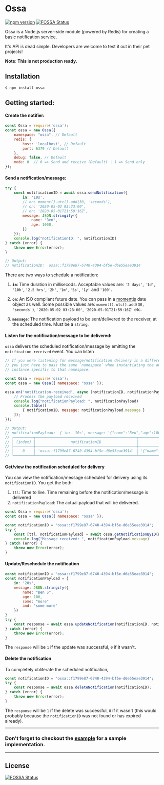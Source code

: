 # Ossa

[![npm version](https://badge.fury.io/js/ossa.svg)](https://badge.fury.io/js/ossa)
[![FOSSA Status](https://app.fossa.io/api/projects/git%2Bgithub.com%2Fbensooraj%2Fossa.svg?type=shield)](https://app.fossa.io/projects/git%2Bgithub.com%2Fbensooraj%2Fossa?ref=badge_shield)

Ossa is a Node.js server-side module (powered by Redis) for creating a basic notification service.

It's API is dead simple. Developers are welcome to test it out in their pet projects!

**Note: This is not production ready.**

## Installation

`$ npm install ossa`

## Getting started:

#### Create the notifier:

```js
const Ossa = require('ossa');
const ossa = new Ossa({
    namespace: "ossa", // Default
    redis: {
        host: 'localhost', // Default
        port: 6379 // Default
    },
    debug: false, // Default
    mode: 0  // 0 => Send and receive (Default) | 1 => Send only
});
```

#### Send a notification/message:

```js
try {
    const notificationID = await ossa.sendNotification({
        in: '10s',
        // on: moment().utc().add(30, 'seconds'),
        // on: '2020-05-02 03:23:00',
        // on: '2020-05-01T21:59:16Z',
        message: JSON.stringify({
            name: "Ben",
            age: 1000,
        })
    });
    console.log("notificationID: ", notificationID)
} catch (error) {
    throw new Error(error);
}

// Output:
// notificationID:  ossa::f1799e87-6740-4394-bf5e-d6e55eae3914
```

There are two ways to schedule a notification:
1. **`in`**: Time duration in millisecods. Acceptable values are: `'2 days'`, `'1d'`, `'10h'`, `'2.5 hrs'`, `'2h'`, `'1m'`, `'5s'`, `'1y'` and `'100'`.

2. **`on`**: An ISO compliant future date. You can pass in a [momentjs][1] date object as well. Some possible values are: `moment().utc().add(30, 'seconds')`, `'2020-05-02 03:23:00'`, `'2020-05-01T21:59:16Z'` etc.

3. **`message`**: The notification payload to be sent/delivered to the receiver, at the scheduled time. Must be a  `string`.

#### Listen for the notification/message to be delivered:

`ossa` delivers the scheduled notification/message by emitting the `notification-received` event. You can listen 

```js
// If you were listening for message/notification delivery in a different file (which in most cases you would be),
// you just have to pass the same `namespace` when instantiating the an Ossa instance. It will return cached
// instance specific to that namespace.

const Ossa = require('ossa');
const ossa = new Ossa({ namespace: "ossa" });

ossa.on('notification-received', async (notificationID, notificationPayload) => {
    // Process the payload received
    console.log("notificationPayload: ", notificationPayload)
    console.table([
        { notificationID, message: notificationPayload.message }
    ]);
});

// Output:
// notificationPayload:  { in: '10s', message: '{"name":"Ben","age":1000}' }
// ┌─────────┬──────────────────────────────────────────────┬─────────────────────────────┐
// │ (index) │                notificationID                │           message           │
// ├─────────┼──────────────────────────────────────────────┼─────────────────────────────┤
// │    0    │ 'ossa::f1799e87-6740-4394-bf5e-d6e55eae3914' │ '{"name":"Ben","age":1000}' │
// └─────────┴──────────────────────────────────────────────┴─────────────────────────────┘
```

#### Get/view the notification scheduled for delivery

You can view the notification/message scheduled for delivery using its `notificationID`. You get the both:
1. `ttl`: Time to live. Time remaining before the notification/message is delivered
2. `notificationPayload`: The actual payload that will be delivered.

```js
const Ossa = require('ossa');
const ossa = new Ossa({ namespace: "ossa" });

const notificationID = "ossa::f1799e87-6740-4394-bf5e-d6e55eae3914";
try {
    const [ttl, notificationPayload] = await ossa.getNotificationByID(notificationID);
    console.log("Message received: ", notificationPayload.message)
} catch (error) {
    throw new Error(error);
}
```

#### Update/Reschedule the notification

```js
const notificationID = "ossa::f1799e87-6740-4394-bf5e-d6e55eae3914";
const notificationPayload = {
    in: '20s',
    message: JSON.stringify({
        name: "Ben S",
        age: 100,
        some: "more"
        and: "some more"
    })
}
try {
    const response = await ossa.updateNotification(notificationID, notificationPayload);
} catch (error) {
    throw new Error(error);
}
```

The `response` will be `1` if the update was successful, `0` if it wasn't.

#### Delete the notification

To completely obliterate the scheduled notification,

```js
const notificationID = "ossa::f1799e87-6740-4394-bf5e-d6e55eae3914";
try {
    const response = await ossa.deleteNotification(notificationID);
} catch (error) {
    throw new Error(error);
}
```

The `response` will be `1` if the delete was successful, `0` if it wasn't (this would probably because the `notificationID` was not found or has expired already).

---

###  Don't forget to checkout the [example][2] for a sample implementation.

---

[1]: https://momentjs.com/docs/#/use-it/node-js/
[2]: examples/

## License
[![FOSSA Status](https://app.fossa.io/api/projects/git%2Bgithub.com%2Fbensooraj%2Fossa.svg?type=large)](https://app.fossa.io/projects/git%2Bgithub.com%2Fbensooraj%2Fossa?ref=badge_large)